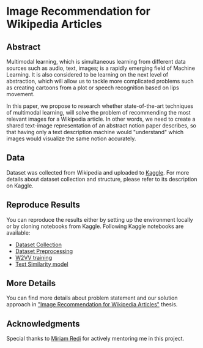 # Image Recommendation for Wikipedia Articles
## Abstract
Multimodal learning, which is simultaneous learning from different data sources such as audio, text, images; is a rapidly emerging field of Machine Learning. It is also considered to be learning on the next level of abstraction, which will allow us to tackle more complicated problems such as creating cartoons from a plot or speech recognition based on lips movement. 

In this paper, we propose to research whether state-of-the-art techniques of multimodal learning, will solve the problem of recommending the most relevant images for a Wikipedia article. In other words, we need to create a shared text-image representation of an abstract notion paper describes, so that having only a text description machine would "understand" which images would visualize the same notion accurately. 
## Data
Dataset was collected from Wikipedia and uploaded to [Kaggle](https://www.kaggle.com/jacksoncrow/extended-wikipedia-multimodal-dataset). For more details about dataset collection and structure, please refer to its description on Kaggle.
## Reproduce Results
You can reproduce the results either by setting up the environment locally or by cloning notebooks from Kaggle. Following Kaggle notebooks are available:
* [Dataset Collection](https://www.kaggle.com/jacksoncrow/data-collection-demo)
* [Dataset Preprocessing](https://www.kaggle.com/jacksoncrow/dataset-preprocessing)
* [W2VV training](https://www.kaggle.com/jacksoncrow/w2vvtraining)
* [Text Similarity model](https://www.kaggle.com/jacksoncrow/text-similarity-model)

## More Details
You can find more details about problem statement and our solution approach in ["Image Recommendation for Wikipedia Articles"](http://dx.doi.org/10.13140/RG.2.2.17463.27042) thesis.
## Acknowledgments
Special thanks to [Miriam Redi](http://www.visionresearchwitch.com/) for actively mentoring me in this project.
